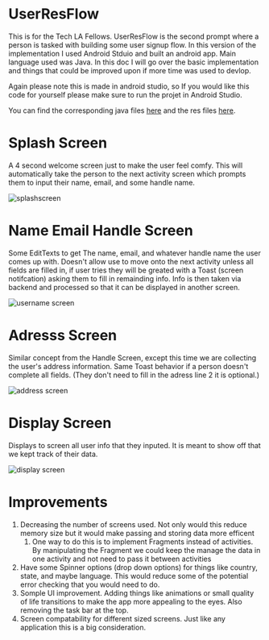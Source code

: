 # UserResFlow
This is for the Tech LA Fellows. UserResFlow is the second prompt where a person is tasked with building some user signup flow.
In this version of the implementation I used Android Stduio and built an android app. Main language used was Java.
In this doc I will go over the basic implementation and things that could be improved upon if more time was used to devlop.

Again please note this is made in android studio, so If you would like this code for yourself please make sure to run the projet in Android Studio.

You can find the corresponding java files [here](https://github.com/MikeStoneColumbia/UserResFlow/tree/master/app/src/main/java/com/example/userresflow) and the res files [here](https://github.com/MikeStoneColumbia/UserResFlow/tree/master/app/src/main/res/layout).

# Splash Screen

A 4 second welcome screen just to make the user feel comfy. This will automatically take the person to the next activity screen
which prompts them to input their name, email, and some handle name.

![splashscreen](splashscreen.png)

# Name Email Handle Screen
Some EditTexts to get The name, email, and whatever handle name the user comes up with. Doesn't allow use to move onto the next
activity unless all fields are filled in, if user tries they will be greated with a Toast (screen notifcation) asking them to
fill in remainding info. Info is then taken via backend and processed so that it can be displayed in another screen.

![username screen](username.png)

# Adresss Screen
Similar concept from the Handle Screen, except this time we are collecting the user's address information. Same Toast behavior if a person doesn't
complete all fields. (They don't need to fill in the adress line 2 it is optional.)

![address screen](address.png)

# Display Screen
Displays to screen all user info that they inputed. It is meant to show off that we kept track of their data.

![display screen](Display.png)

# Improvements

1. Decreasing the number of screens used. Not only would this reduce memory size but it would make passing and storing data more efficent
   1. One way to do this is to implement Fragments instead of activities. By manipulating the Fragment we could keep the manage the data in one activity and not need to pass it between activities
2. Have some Spinner options (drop down options) for things like country, state, and maybe language. This would reduce some of the potential error checking that you would need to do.
3. Somple UI improvement. Adding things like animations or small quality of life transitions to make the app more appealing to the eyes. Also removing the task bar at the top.
4. Screen compatability for different sized screens. Just like any application this is a big consideration.

